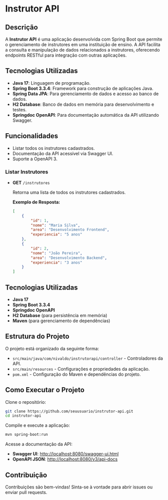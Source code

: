 
# Instrutor API

## Descrição

A **Instrutor API** é uma aplicação desenvolvida com Spring Boot que permite o gerenciamento de instrutores em uma instituição de ensino. A API facilita a consulta e manipulação de dados relacionados a instrutores, oferecendo endpoints RESTful para integração com outras aplicações.

## Tecnologias Utilizadas

- **Java 17**: Linguagem de programação.
- **Spring Boot 3.3.4**: Framework para construção de aplicações Java.
- **Spring Data JPA**: Para gerenciamento de dados e acesso ao banco de dados.
- **H2 Database**: Banco de dados em memória para desenvolvimento e testes.
- **Springdoc OpenAPI**: Para documentação automática da API utilizando Swagger.
  
## Funcionalidades

- Listar todos os instrutores cadastrados.
- Documentação da API acessível via Swagger UI.
- Suporte a OpenAPI 3.

### Listar Instrutores

- **GET** `/instrutores`

  Retorna uma lista de todos os instrutores cadastrados.

  **Exemplo de Resposta:**
  ```json
  [
      {
          "id": 1,
          "nome": "Maria Silva",
          "area": "Desenvolvimento Frontend",
          "experiencia": "5 anos"
      },
      {
          "id": 2,
          "nome": "João Pereira",
          "area": "Desenvolvimento Backend",
          "experiencia": "3 anos"
      }
  ]

## Tecnologias Utilizadas

- **Java 17**
- **Spring Boot 3.3.4**
- **Springdoc OpenAPI**
- **H2 Database** (para persistência em memória)
- **Maven** (para gerenciamento de dependências)

## Estrutura do Projeto

O projeto está organizado da seguinte forma:

- `src/main/java/com/nivaldo/instrutorapi/controller` - Controladores da API.
- `src/main/resources` - Configurações e propriedades da aplicação.
- `pom.xml` - Configuração do Maven e dependências do projeto.

## Como Executar o Projeto

Clone o repositório:

```bash
git clone https://github.com/seuusuario/instrutor-api.git
cd instrutor-api
```

Compile e execute a aplicação:

```bash
mvn spring-boot:run
```

Acesse a documentação da API:

- **Swagger UI**: [http://localhost:8080/swagger-ui.html](http://localhost:8080/swagger-ui.html)
- **OpenAPI JSON**: [http://localhost:8080/v3/api-docs](http://localhost:8080/v3/api-docs)

## Contribuição

Contribuições são bem-vindas! Sinta-se à vontade para abrir issues ou enviar pull requests.

